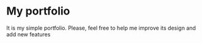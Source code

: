 # My portfolio

It is my simple portfolio. Please, feel free to help me improve its design and add new features